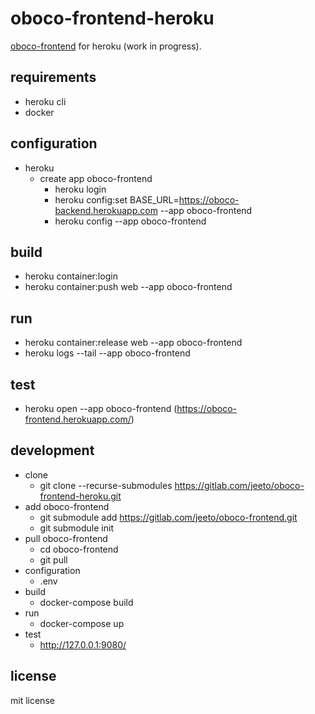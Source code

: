 # oboco-frontend-heroku

[oboco-frontend](https://gitlab.com/jeeto/oboco-frontend) for heroku (work in progress).

## requirements

- heroku cli
- docker

## configuration

- heroku
	- create app oboco-frontend
		- heroku login
		- heroku config:set BASE_URL=https://oboco-backend.herokuapp.com --app oboco-frontend
		- heroku config --app oboco-frontend

## build

- heroku container:login
- heroku container:push web --app oboco-frontend

## run

- heroku container:release web --app oboco-frontend
- heroku logs --tail --app oboco-frontend

## test

- heroku open --app oboco-frontend (https://oboco-frontend.herokuapp.com/)

## development

- clone
	- git clone --recurse-submodules https://gitlab.com/jeeto/oboco-frontend-heroku.git
- add oboco-frontend
	- git submodule add https://gitlab.com/jeeto/oboco-frontend.git
	- git submodule init
- pull oboco-frontend
	- cd oboco-frontend
	- git pull
- configuration
	- .env
- build
	- docker-compose build
- run
	- docker-compose up
- test
	- http://127.0.0.1:9080/

## license

mit license